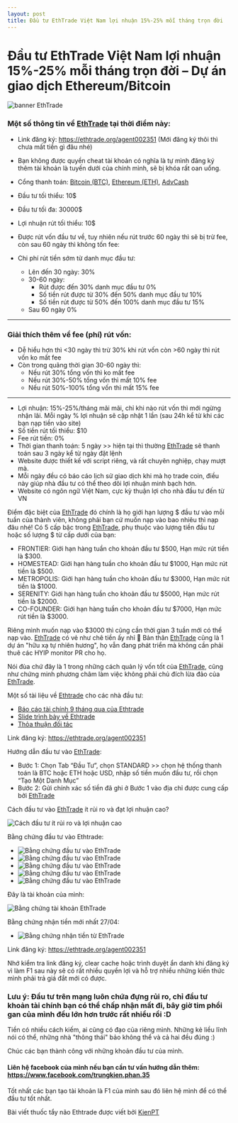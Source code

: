 ```yaml
---
layout: post
title: Đầu tư EthTrade Việt Nam lợi nhuận 15%-25% mỗi tháng trọn đời
---
```


# Đầu tư EthTrade Việt Nam lợi nhuận 15%-25% mỗi tháng trọn đời – Dự án giao dịch Ethereum/Bitcoin

![banner EthTrade](/images/ethtrade/banner2_vi.jpg "banner EthTrade")


### Một số thông tin về [EthTrade](https://ethtrade.org/lp1/002351?vi) tại thời điểm này:
* Link đăng ký: https://ethtrade.org/agent002351 (Mới đăng ký thôi thì chưa mất tiền gì đâu nhé)
* Bạn không được quyền cheat tài khoản có nghĩa là tự mình đăng ký thêm tài khoản là tuyến dưới của chính mình, sẽ bị khóa rất oan uổng.
* Cổng thanh toán: [Bitcoin (BTC)](https://www.coinbase.com/join/540983fa5fd4759756000007), [Ethereum (ETH)](https://www.coinbase.com/join/540983fa5fd4759756000007), [AdvCash](http://wallet.advcash.com/referral/019cc24c-b7e2-495f-8e6f-777d395e279a)
* Đầu tư tối thiểu: 10$
* Đầu tư tối đa:    30000$
* Lợi nhuận rút tối thiểu: 10$
* Được rút vốn đầu tư về, tuy nhiên nếu rút trước 60 ngày thì sẽ bị trừ fee, còn sau 60 ngày thì không tốn fee:
* Chi phí rút tiền sớm từ danh mục đầu tư:

  * Lên đến 30 ngày: 30%
  * 30-60 ngày:
    * Rút được đến 30% danh mục đầu tư 0%
    * Số tiền rút được từ 30% đến 50% danh mục đầu tư 10%
    * Số tiền rút được từ 50% đến 100% danh mục đầu tư 15%
  * Sau 60 ngày 0%

***

### Giải thích thêm về fee (phí) rút vốn:
* Dễ hiểu hơn thì <30 ngày thì trừ 30% khi rút vốn còn  >60 ngày thì rút vốn ko mất fee
* Còn trong quãng thời gian 30-60 ngày thì:
  * Nếu rút 30% tổng vốn thì ko mất fee
  * Nếu rút 30%-50% tống vốn thì mất 10% fee
  * Nếu rút 50%-100% tổng vốn thì mất 15% fee
***

* Lợi nhuận: 15%-25%/tháng mãi mãi, chỉ khi nào rút vốn thì mới ngừng nhận lãi. Mỗi ngày % lợi nhuận sẽ cập nhật 1 lần (sau 24h kể từ khi các bạn nạp tiền vào site)
* Số tiền rút tối thiểu: $10
* Fee rút tiền: 0%
* Thời gian thanh toán: 5 ngày >> hiện tại thì thường [EthTrade](https://ethtrade.org/lp1/002351?vi) sẽ thanh toán sau 3 ngày kể từ ngày đặt lệnh
* Website được thiết kế với script riêng, và rất chuyên nghiệp, chạy mượt mà.
* Mỗi ngày đều có báo cáo lịch sử giao dịch khi mà họ trade coin, điều này giúp nhà đầu tư có thể theo dõi lợi nhuận minh bạch hơn.
* Website có ngôn ngữ Việt Nam, cực kỳ thuận lợi cho nhà đầu tư đến từ VN

Điểm đặc biệt của [EthTrade](https://ethtrade.org/lp1/002351?vi) đó chính là họ giới hạn lượng $ đầu tư vào mỗi tuần của thành viên, không phải bạn cứ muốn nạp vào bao nhiêu thì nạp đâu nhé!
Có 5 cấp bậc trong [EthTrade](https://ethtrade.org/lp1/002351?vi), phụ thuộc vào lượng tiền đầu tư hoặc số lượng $ từ cấp dưới của bạn:
* FRONTIER: Giới hạn hàng tuần cho khoản đầu tư $500, Hạn mức rút tiền là $300.
* HOMESTEAD: Giới hạn hàng tuần cho khoản đầu tư $1000, Hạn mức rút tiền là $500.
* METROPOLIS: Giới hạn hàng tuần cho khoản đầu tư $3000, Hạn mức rút tiền là $1000.
* SERENITY: Giới hạn hàng tuần cho khoản đầu tư $5000, Hạn mức rút tiền là $2000.
* CO-FOUNDER: Giới hạn hàng tuần cho khoản đầu tư $7000, Hạn mức rút tiền là $3000.

Riêng mình muốn nạp vào $3000 thì cũng cần thời gian 3 tuần mới có thể nạp vào. [EthTrade](https://ethtrade.org/lp1/002351?vi) có vẻ như chê tiền ấy nhỉ 🙂
Bản thân [EthTrade](https://ethtrade.org/lp1/002351?vi) cũng là 1 dự án "hữu xạ tự nhiên hương", họ vẫn đang phát triển mà không cần phải thuê các HYIP monitor PR cho họ.

Nói đùa chứ đây là 1 trong những cách quản lý vốn tốt của [EthTrade](https://ethtrade.org/lp1/002351?vi), cũng như chứng minh phương châm làm việc không phải chủ đích lừa đảo của [EthTrade](https://ethtrade.org/lp1/002351?vi).

Một số tài liệu về [Ethtrade](https://ethtrade.org/lp1/002351?vi) cho các nhà đầu tư:
* [Báo cáo tài chính 9 tháng qua của Ethtrade](https://ethtrade.org/Annual_financial_report_2015-2016_viet.pdf)
* [Slide trình bày về Ethtrade](https://ethtrade.org/presentation-VN.pdf)
* [Thỏa thuận đối tác](https://ethtrade.org/partnership_agreement)

Link đăng ký: https://ethtrade.org/agent002351

Hướng dẫn đầu tư vào [EthTrade](https://ethtrade.org/lp1/002351?vi):

* Bước 1: Chọn Tab “Đầu Tư”, chọn STANDARD >> chọn hệ thống thanh toán là BTC hoặc ETH hoặc USD, nhập số tiền muốn đầu tư, rồi chọn “Tạo Một Danh Mục”
* Bước 2: Gửi chính xác số tiền đã ghi ở Bước 1 vào địa chỉ được cung cấp bởi [EthTrade](https://ethtrade.org/lp1/002351?vi)

Cách đầu tư vào [EthTrade](https://ethtrade.org/lp1/002351?vi) ít rủi ro và đạt lợi nhuận cao?

![Cách đầu tư ít rủi ro và lợi nhuận cao](/images/ethtrade/cach-dau-tu-ethtrade-it-rui-ro-va-dat-loi-nhuan-cao.png "Đầu tư ít rủi ro và lợi nhuận cao")

Bằng chứng đầu tư vào Ethtrade:

* ![Bằng chứng đầu tư vào EthTrade](/images/ethtrade/proof1.png "Bằng chứng đầu tư vào Ethtrade")
* ![Bằng chứng đầu tư vào EthTrade](/images/ethtrade/proof2.png "Bằng chứng đầu tư vào Ethtrade")
* ![Bằng chứng đầu tư vào EthTrade](/images/ethtrade/proof3.png "Bằng chứng đầu tư vào Ethtrade")
* ![Bằng chứng đầu tư vào EthTrade](/images/ethtrade/proof4.png "Bằng chứng đầu tư vào Ethtrade")
* ![Bằng chứng đầu tư vào EthTrade](/images/ethtrade/proof5.png "Bằng chứng đầu tư vào Ethtrade")

Đây là tài khoản của mình:

![Bằng chứng tài khoản EthTrade](/images/ethtrade/proof_account.png "Bằng chứng tài khoản EthTrade")

Bằng chứng nhận tiền mới nhất 27/04:
* ![Bằng chứng nhận tiền từ EthTrade](/images/ethtrade/proof-2704.png "Bằng chứng nhận tiền từ EthTrade")

Link đăng ký: https://ethtrade.org/agent002351

Nhớ kiểm tra link đăng ký, clear cache hoặc trình duyệt ẩn danh khi đăng ký vì làm F1 sau này sẽ có rất nhiều quyền lợi và hỗ trợ nhiều những kiến thức mình phải trả giá đắt mới có được.

### Lưu ý: Đầu tư trên mạng luôn chứa đựng rủi ro, chỉ đầu tư khoản tài chính bạn có thể chấp nhận mất đi, bây giờ tim phổi gan của mình đều lớn hơn trước rất nhiều rồi :D

Tiền có nhiều cách kiếm, ai cũng có đạo của riêng mình.
Những kẻ liều lĩnh nói có thể, những nhà "thông thái" bảo không thể và cả hai đều đúng :)

Chúc các bạn thành công với những khoản đầu tư của mình.

#### Liên hệ facebook của mình nếu bạn cần tư vấn hướng dẫn thêm: https://www.facebook.com/trungkien.phan.35

Tốt nhất các bạn tạo tài khoản là F1 của mình sau đó liên hệ mình để có thể đầu tư tốt nhất.

Bài viết thuốc tẩy não Ethtrade được viết bởi [KienPT](phantrungkien.org)